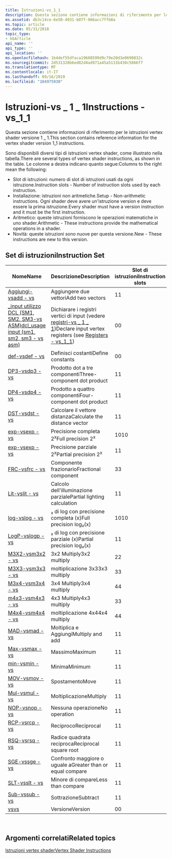 ```yaml
---
title: Istruzioni-vs_1_1
description: Questa sezione contiene informazioni di riferimento per le istruzioni vertex shader versione 1 \_ 1.
ms.assetid: db3c14ce-6e50-4931-b07f-966acc7ffb0a
ms.topic: article
ms.date: 05/31/2018
topic_type:
- kbArticle
api_name: ''
api_type: ''
api_location: ''
ms.openlocfilehash: 1b4def55dfaca19608599d9c79e20d3e0690832c
ms.sourcegitcommit: 2d531328b6ed82d4ad971a45a5131b430c5866f7
ms.translationtype: MT
ms.contentlocale: it-IT
ms.lasthandoff: 09/16/2019
ms.locfileid: "104975930"
---
```

# <a name="instructions---vs_1_1"></a><span data-ttu-id="cdbd1-103">Istruzioni-vs \_ 1 \_ 1</span><span class="sxs-lookup"><span data-stu-id="cdbd1-103">Instructions - vs\_1\_1</span></span>

<span data-ttu-id="cdbd1-104">Questa sezione contiene informazioni di riferimento per le istruzioni vertex shader versione 1 \_ 1.</span><span class="sxs-lookup"><span data-stu-id="cdbd1-104">This section contains reference information for the vertex shader version 1\_1 instructions.</span></span>

<span data-ttu-id="cdbd1-105">Sono disponibili diversi tipi di istruzioni vertex shader, come illustrato nella tabella.</span><span class="sxs-lookup"><span data-stu-id="cdbd1-105">There are several types of vertex shader instructions, as shown in the table.</span></span> <span data-ttu-id="cdbd1-106">Le colonne a destra indicano quanto segue:</span><span class="sxs-lookup"><span data-stu-id="cdbd1-106">Columns to the right mean the following:</span></span>

-   <span data-ttu-id="cdbd1-107">Slot di istruzioni: numero di slot di istruzioni usati da ogni istruzione.</span><span class="sxs-lookup"><span data-stu-id="cdbd1-107">Instruction slots - Number of instruction slots used by each instruction.</span></span>
-   <span data-ttu-id="cdbd1-108">Installazione: istruzioni non aritmetiche.</span><span class="sxs-lookup"><span data-stu-id="cdbd1-108">Setup - Non-arithmetic instructions.</span></span> <span data-ttu-id="cdbd1-109">Ogni shader deve avere un'istruzione version e deve essere la prima istruzione.</span><span class="sxs-lookup"><span data-stu-id="cdbd1-109">Every shader must have a version instruction and it must be the first instruction.</span></span>
-   <span data-ttu-id="cdbd1-110">Aritmetico: queste istruzioni forniscono le operazioni matematiche in uno shader.</span><span class="sxs-lookup"><span data-stu-id="cdbd1-110">Arithmetic - These instructions provide the mathematical operations in a shader.</span></span>
-   <span data-ttu-id="cdbd1-111">Novità: queste istruzioni sono nuove per questa versione.</span><span class="sxs-lookup"><span data-stu-id="cdbd1-111">New - These instructions are new to this version.</span></span>

## <a name="instruction-set"></a><span data-ttu-id="cdbd1-112">Set di istruzioni</span><span class="sxs-lookup"><span data-stu-id="cdbd1-112">Instruction Set</span></span>



| <span data-ttu-id="cdbd1-113">Nome</span><span class="sxs-lookup"><span data-stu-id="cdbd1-113">Name</span></span>                                                                           | <span data-ttu-id="cdbd1-114">Descrizione</span><span class="sxs-lookup"><span data-stu-id="cdbd1-114">Description</span></span>                                                                                                     | <span data-ttu-id="cdbd1-115">Slot di istruzioni</span><span class="sxs-lookup"><span data-stu-id="cdbd1-115">Instruction slots</span></span> | <span data-ttu-id="cdbd1-116">Configurazione</span><span class="sxs-lookup"><span data-stu-id="cdbd1-116">Setup</span></span> | <span data-ttu-id="cdbd1-117">Aritmetico</span><span class="sxs-lookup"><span data-stu-id="cdbd1-117">Arithmetic</span></span> | <span data-ttu-id="cdbd1-118">Nuova</span><span class="sxs-lookup"><span data-stu-id="cdbd1-118">New</span></span> |
|--------------------------------------------------------------------------------|-----------------------------------------------------------------------------------------------------------------|-------------------|-------|------------|-----|
| [<span data-ttu-id="cdbd1-119">Aggiungi-vs</span><span class="sxs-lookup"><span data-stu-id="cdbd1-119">add - vs</span></span>](add---vs.md)                                                       | <span data-ttu-id="cdbd1-120">Aggiungere due vettori</span><span class="sxs-lookup"><span data-stu-id="cdbd1-120">Add two vectors</span></span>                                                                                                 | <span data-ttu-id="cdbd1-121">1</span><span class="sxs-lookup"><span data-stu-id="cdbd1-121">1</span></span>                 |       | <span data-ttu-id="cdbd1-122">x</span><span class="sxs-lookup"><span data-stu-id="cdbd1-122">x</span></span>          | <span data-ttu-id="cdbd1-123">x</span><span class="sxs-lookup"><span data-stu-id="cdbd1-123">x</span></span>   |
| [<span data-ttu-id="cdbd1-124">\_input utilizzo DCL (SM1, SM2, SM3-vs ASM)</span><span class="sxs-lookup"><span data-stu-id="cdbd1-124">dcl\_usage input (sm1, sm2, sm3 - vs asm)</span></span>](dcl-usage-input-register---vs.md) | <span data-ttu-id="cdbd1-125">Dichiarare i registri vertici di input (vedere [registri-vs \_ 1 \_ 1](dx9-graphics-reference-asm-vs-registers-vs-1-1.md))</span><span class="sxs-lookup"><span data-stu-id="cdbd1-125">Declare input vertex registers (see [Registers - vs\_1\_1](dx9-graphics-reference-asm-vs-registers-vs-1-1.md))</span></span> | <span data-ttu-id="cdbd1-126">0</span><span class="sxs-lookup"><span data-stu-id="cdbd1-126">0</span></span>                 | <span data-ttu-id="cdbd1-127">x</span><span class="sxs-lookup"><span data-stu-id="cdbd1-127">x</span></span>     |            | <span data-ttu-id="cdbd1-128">x</span><span class="sxs-lookup"><span data-stu-id="cdbd1-128">x</span></span>   |
| [<span data-ttu-id="cdbd1-129">def-vs</span><span class="sxs-lookup"><span data-stu-id="cdbd1-129">def - vs</span></span>](def---vs.md)                                                       | <span data-ttu-id="cdbd1-130">Definisci costanti</span><span class="sxs-lookup"><span data-stu-id="cdbd1-130">Define constants</span></span>                                                                                                | <span data-ttu-id="cdbd1-131">0</span><span class="sxs-lookup"><span data-stu-id="cdbd1-131">0</span></span>                 | <span data-ttu-id="cdbd1-132">x</span><span class="sxs-lookup"><span data-stu-id="cdbd1-132">x</span></span>     |            | <span data-ttu-id="cdbd1-133">x</span><span class="sxs-lookup"><span data-stu-id="cdbd1-133">x</span></span>   |
| [<span data-ttu-id="cdbd1-134">DP3-vs</span><span class="sxs-lookup"><span data-stu-id="cdbd1-134">dp3 - vs</span></span>](dp3---vs.md)                                                       | <span data-ttu-id="cdbd1-135">Prodotto dot a tre componenti</span><span class="sxs-lookup"><span data-stu-id="cdbd1-135">Three-component dot product</span></span>                                                                                     | <span data-ttu-id="cdbd1-136">1</span><span class="sxs-lookup"><span data-stu-id="cdbd1-136">1</span></span>                 |       | <span data-ttu-id="cdbd1-137">x</span><span class="sxs-lookup"><span data-stu-id="cdbd1-137">x</span></span>          | <span data-ttu-id="cdbd1-138">x</span><span class="sxs-lookup"><span data-stu-id="cdbd1-138">x</span></span>   |
| [<span data-ttu-id="cdbd1-139">DP4-vs</span><span class="sxs-lookup"><span data-stu-id="cdbd1-139">dp4 - vs</span></span>](dp4---vs.md)                                                       | <span data-ttu-id="cdbd1-140">Prodotto a quattro componenti</span><span class="sxs-lookup"><span data-stu-id="cdbd1-140">Four-component dot product</span></span>                                                                                      | <span data-ttu-id="cdbd1-141">1</span><span class="sxs-lookup"><span data-stu-id="cdbd1-141">1</span></span>                 |       | <span data-ttu-id="cdbd1-142">x</span><span class="sxs-lookup"><span data-stu-id="cdbd1-142">x</span></span>          | <span data-ttu-id="cdbd1-143">x</span><span class="sxs-lookup"><span data-stu-id="cdbd1-143">x</span></span>   |
| [<span data-ttu-id="cdbd1-144">DST-vs</span><span class="sxs-lookup"><span data-stu-id="cdbd1-144">dst - vs</span></span>](dst---vs.md)                                                       | <span data-ttu-id="cdbd1-145">Calcolare il vettore distanza</span><span class="sxs-lookup"><span data-stu-id="cdbd1-145">Calculate the distance vector</span></span>                                                                                   | <span data-ttu-id="cdbd1-146">1</span><span class="sxs-lookup"><span data-stu-id="cdbd1-146">1</span></span>                 |       | <span data-ttu-id="cdbd1-147">x</span><span class="sxs-lookup"><span data-stu-id="cdbd1-147">x</span></span>          | <span data-ttu-id="cdbd1-148">x</span><span class="sxs-lookup"><span data-stu-id="cdbd1-148">x</span></span>   |
| [<span data-ttu-id="cdbd1-149">exp-vs</span><span class="sxs-lookup"><span data-stu-id="cdbd1-149">exp - vs</span></span>](exp---vs.md)                                                       | <span data-ttu-id="cdbd1-150">Precisione completa 2<sup>x</sup></span><span class="sxs-lookup"><span data-stu-id="cdbd1-150">Full precision 2<sup>x</sup></span></span>                                                                                    | <span data-ttu-id="cdbd1-151">10</span><span class="sxs-lookup"><span data-stu-id="cdbd1-151">10</span></span>                |       | <span data-ttu-id="cdbd1-152">x</span><span class="sxs-lookup"><span data-stu-id="cdbd1-152">x</span></span>          | <span data-ttu-id="cdbd1-153">x</span><span class="sxs-lookup"><span data-stu-id="cdbd1-153">x</span></span>   |
| [<span data-ttu-id="cdbd1-154">exp-vs</span><span class="sxs-lookup"><span data-stu-id="cdbd1-154">exp - vs</span></span>](exp---vs.md)                                                       | <span data-ttu-id="cdbd1-155">Precisione parziale 2<sup>x</sup></span><span class="sxs-lookup"><span data-stu-id="cdbd1-155">Partial precision 2<sup>x</sup></span></span>                                                                                 | <span data-ttu-id="cdbd1-156">1</span><span class="sxs-lookup"><span data-stu-id="cdbd1-156">1</span></span>                 |       | <span data-ttu-id="cdbd1-157">x</span><span class="sxs-lookup"><span data-stu-id="cdbd1-157">x</span></span>          | <span data-ttu-id="cdbd1-158">x</span><span class="sxs-lookup"><span data-stu-id="cdbd1-158">x</span></span>   |
| [<span data-ttu-id="cdbd1-159">FRC-vs</span><span class="sxs-lookup"><span data-stu-id="cdbd1-159">frc - vs</span></span>](frc---vs.md)                                                       | <span data-ttu-id="cdbd1-160">Componente frazionario</span><span class="sxs-lookup"><span data-stu-id="cdbd1-160">Fractional component</span></span>                                                                                            | <span data-ttu-id="cdbd1-161">3</span><span class="sxs-lookup"><span data-stu-id="cdbd1-161">3</span></span>                 |       | <span data-ttu-id="cdbd1-162">x</span><span class="sxs-lookup"><span data-stu-id="cdbd1-162">x</span></span>          | <span data-ttu-id="cdbd1-163">x</span><span class="sxs-lookup"><span data-stu-id="cdbd1-163">x</span></span>   |
| [<span data-ttu-id="cdbd1-164">Lit-vs</span><span class="sxs-lookup"><span data-stu-id="cdbd1-164">lit - vs</span></span>](lit---vs.md)                                                       | <span data-ttu-id="cdbd1-165">Calcolo dell'illuminazione parziale</span><span class="sxs-lookup"><span data-stu-id="cdbd1-165">Partial lighting calculation</span></span>                                                                                    | <span data-ttu-id="cdbd1-166">1</span><span class="sxs-lookup"><span data-stu-id="cdbd1-166">1</span></span>                 |       | <span data-ttu-id="cdbd1-167">x</span><span class="sxs-lookup"><span data-stu-id="cdbd1-167">x</span></span>          | <span data-ttu-id="cdbd1-168">x</span><span class="sxs-lookup"><span data-stu-id="cdbd1-168">x</span></span>   |
| [<span data-ttu-id="cdbd1-169">log-vs</span><span class="sxs-lookup"><span data-stu-id="cdbd1-169">log - vs</span></span>](log---vs.md)                                                       | <span data-ttu-id="cdbd1-170">₂ di log con precisione completa (x)</span><span class="sxs-lookup"><span data-stu-id="cdbd1-170">Full precision log₂(x)</span></span>                                                                                          | <span data-ttu-id="cdbd1-171">10</span><span class="sxs-lookup"><span data-stu-id="cdbd1-171">10</span></span>                |       | <span data-ttu-id="cdbd1-172">x</span><span class="sxs-lookup"><span data-stu-id="cdbd1-172">x</span></span>          | <span data-ttu-id="cdbd1-173">x</span><span class="sxs-lookup"><span data-stu-id="cdbd1-173">x</span></span>   |
| [<span data-ttu-id="cdbd1-174">LogP-vs</span><span class="sxs-lookup"><span data-stu-id="cdbd1-174">logp - vs</span></span>](logp---vs.md)                                                     | <span data-ttu-id="cdbd1-175">₂ di log con precisione parziale (x)</span><span class="sxs-lookup"><span data-stu-id="cdbd1-175">Partial precision log₂(x)</span></span>                                                                                       | <span data-ttu-id="cdbd1-176">1</span><span class="sxs-lookup"><span data-stu-id="cdbd1-176">1</span></span>                 |       | <span data-ttu-id="cdbd1-177">x</span><span class="sxs-lookup"><span data-stu-id="cdbd1-177">x</span></span>          | <span data-ttu-id="cdbd1-178">x</span><span class="sxs-lookup"><span data-stu-id="cdbd1-178">x</span></span>   |
| [<span data-ttu-id="cdbd1-179">M3X2-vs</span><span class="sxs-lookup"><span data-stu-id="cdbd1-179">m3x2 - vs</span></span>](m3x2---vs.md)                                                     | <span data-ttu-id="cdbd1-180">3x2 Multiply</span><span class="sxs-lookup"><span data-stu-id="cdbd1-180">3x2 multiply</span></span>                                                                                                    | <span data-ttu-id="cdbd1-181">2</span><span class="sxs-lookup"><span data-stu-id="cdbd1-181">2</span></span>                 |       | <span data-ttu-id="cdbd1-182">x</span><span class="sxs-lookup"><span data-stu-id="cdbd1-182">x</span></span>          | <span data-ttu-id="cdbd1-183">x</span><span class="sxs-lookup"><span data-stu-id="cdbd1-183">x</span></span>   |
| [<span data-ttu-id="cdbd1-184">M3X3-vs</span><span class="sxs-lookup"><span data-stu-id="cdbd1-184">m3x3 - vs</span></span>](m3x3---vs.md)                                                     | <span data-ttu-id="cdbd1-185">moltiplicazione 3x3</span><span class="sxs-lookup"><span data-stu-id="cdbd1-185">3x3 multiply</span></span>                                                                                                    | <span data-ttu-id="cdbd1-186">3</span><span class="sxs-lookup"><span data-stu-id="cdbd1-186">3</span></span>                 |       | <span data-ttu-id="cdbd1-187">x</span><span class="sxs-lookup"><span data-stu-id="cdbd1-187">x</span></span>          | <span data-ttu-id="cdbd1-188">x</span><span class="sxs-lookup"><span data-stu-id="cdbd1-188">x</span></span>   |
| [<span data-ttu-id="cdbd1-189">M3x4-vs</span><span class="sxs-lookup"><span data-stu-id="cdbd1-189">m3x4 - vs</span></span>](m3x4---vs.md)                                                     | <span data-ttu-id="cdbd1-190">3x4 Multiply</span><span class="sxs-lookup"><span data-stu-id="cdbd1-190">3x4 multiply</span></span>                                                                                                    | <span data-ttu-id="cdbd1-191">4</span><span class="sxs-lookup"><span data-stu-id="cdbd1-191">4</span></span>                 |       | <span data-ttu-id="cdbd1-192">x</span><span class="sxs-lookup"><span data-stu-id="cdbd1-192">x</span></span>          | <span data-ttu-id="cdbd1-193">x</span><span class="sxs-lookup"><span data-stu-id="cdbd1-193">x</span></span>   |
| [<span data-ttu-id="cdbd1-194">m4x3-vs</span><span class="sxs-lookup"><span data-stu-id="cdbd1-194">m4x3 - vs</span></span>](m4x3---vs.md)                                                     | <span data-ttu-id="cdbd1-195">4x3 Multiply</span><span class="sxs-lookup"><span data-stu-id="cdbd1-195">4x3 multiply</span></span>                                                                                                    | <span data-ttu-id="cdbd1-196">3</span><span class="sxs-lookup"><span data-stu-id="cdbd1-196">3</span></span>                 |       | <span data-ttu-id="cdbd1-197">x</span><span class="sxs-lookup"><span data-stu-id="cdbd1-197">x</span></span>          | <span data-ttu-id="cdbd1-198">x</span><span class="sxs-lookup"><span data-stu-id="cdbd1-198">x</span></span>   |
| [<span data-ttu-id="cdbd1-199">M4x4-vs</span><span class="sxs-lookup"><span data-stu-id="cdbd1-199">m4x4 - vs</span></span>](m4x4---vs.md)                                                     | <span data-ttu-id="cdbd1-200">moltiplicazione 4x4</span><span class="sxs-lookup"><span data-stu-id="cdbd1-200">4x4 multiply</span></span>                                                                                                    | <span data-ttu-id="cdbd1-201">4</span><span class="sxs-lookup"><span data-stu-id="cdbd1-201">4</span></span>                 |       | <span data-ttu-id="cdbd1-202">x</span><span class="sxs-lookup"><span data-stu-id="cdbd1-202">x</span></span>          | <span data-ttu-id="cdbd1-203">x</span><span class="sxs-lookup"><span data-stu-id="cdbd1-203">x</span></span>   |
| [<span data-ttu-id="cdbd1-204">MAD-vs</span><span class="sxs-lookup"><span data-stu-id="cdbd1-204">mad - vs</span></span>](mad---vs.md)                                                       | <span data-ttu-id="cdbd1-205">Moltiplica e Aggiungi</span><span class="sxs-lookup"><span data-stu-id="cdbd1-205">Multiply and add</span></span>                                                                                                | <span data-ttu-id="cdbd1-206">1</span><span class="sxs-lookup"><span data-stu-id="cdbd1-206">1</span></span>                 |       | <span data-ttu-id="cdbd1-207">x</span><span class="sxs-lookup"><span data-stu-id="cdbd1-207">x</span></span>          | <span data-ttu-id="cdbd1-208">x</span><span class="sxs-lookup"><span data-stu-id="cdbd1-208">x</span></span>   |
| [<span data-ttu-id="cdbd1-209">Max-vs</span><span class="sxs-lookup"><span data-stu-id="cdbd1-209">max - vs</span></span>](max---vs.md)                                                       | <span data-ttu-id="cdbd1-210">Massimo</span><span class="sxs-lookup"><span data-stu-id="cdbd1-210">Maximum</span></span>                                                                                                         | <span data-ttu-id="cdbd1-211">1</span><span class="sxs-lookup"><span data-stu-id="cdbd1-211">1</span></span>                 |       | <span data-ttu-id="cdbd1-212">x</span><span class="sxs-lookup"><span data-stu-id="cdbd1-212">x</span></span>          | <span data-ttu-id="cdbd1-213">x</span><span class="sxs-lookup"><span data-stu-id="cdbd1-213">x</span></span>   |
| [<span data-ttu-id="cdbd1-214">min-vs</span><span class="sxs-lookup"><span data-stu-id="cdbd1-214">min - vs</span></span>](min---vs.md)                                                       | <span data-ttu-id="cdbd1-215">Minima</span><span class="sxs-lookup"><span data-stu-id="cdbd1-215">Minimum</span></span>                                                                                                         | <span data-ttu-id="cdbd1-216">1</span><span class="sxs-lookup"><span data-stu-id="cdbd1-216">1</span></span>                 |       | <span data-ttu-id="cdbd1-217">x</span><span class="sxs-lookup"><span data-stu-id="cdbd1-217">x</span></span>          | <span data-ttu-id="cdbd1-218">x</span><span class="sxs-lookup"><span data-stu-id="cdbd1-218">x</span></span>   |
| [<span data-ttu-id="cdbd1-219">MOV-vs</span><span class="sxs-lookup"><span data-stu-id="cdbd1-219">mov - vs</span></span>](mov---vs.md)                                                       | <span data-ttu-id="cdbd1-220">Spostamento</span><span class="sxs-lookup"><span data-stu-id="cdbd1-220">Move</span></span>                                                                                                            | <span data-ttu-id="cdbd1-221">1</span><span class="sxs-lookup"><span data-stu-id="cdbd1-221">1</span></span>                 |       | <span data-ttu-id="cdbd1-222">x</span><span class="sxs-lookup"><span data-stu-id="cdbd1-222">x</span></span>          | <span data-ttu-id="cdbd1-223">x</span><span class="sxs-lookup"><span data-stu-id="cdbd1-223">x</span></span>   |
| [<span data-ttu-id="cdbd1-224">Mul-vs</span><span class="sxs-lookup"><span data-stu-id="cdbd1-224">mul - vs</span></span>](mul---vs.md)                                                       | <span data-ttu-id="cdbd1-225">Moltiplicazione</span><span class="sxs-lookup"><span data-stu-id="cdbd1-225">Multiply</span></span>                                                                                                        | <span data-ttu-id="cdbd1-226">1</span><span class="sxs-lookup"><span data-stu-id="cdbd1-226">1</span></span>                 |       | <span data-ttu-id="cdbd1-227">x</span><span class="sxs-lookup"><span data-stu-id="cdbd1-227">x</span></span>          | <span data-ttu-id="cdbd1-228">x</span><span class="sxs-lookup"><span data-stu-id="cdbd1-228">x</span></span>   |
| [<span data-ttu-id="cdbd1-229">NOP-vs</span><span class="sxs-lookup"><span data-stu-id="cdbd1-229">nop - vs</span></span>](nop---vs.md)                                                       | <span data-ttu-id="cdbd1-230">Nessuna operazione</span><span class="sxs-lookup"><span data-stu-id="cdbd1-230">No operation</span></span>                                                                                                    | <span data-ttu-id="cdbd1-231">1</span><span class="sxs-lookup"><span data-stu-id="cdbd1-231">1</span></span>                 |       | <span data-ttu-id="cdbd1-232">x</span><span class="sxs-lookup"><span data-stu-id="cdbd1-232">x</span></span>          | <span data-ttu-id="cdbd1-233">x</span><span class="sxs-lookup"><span data-stu-id="cdbd1-233">x</span></span>   |
| [<span data-ttu-id="cdbd1-234">RCP-vs</span><span class="sxs-lookup"><span data-stu-id="cdbd1-234">rcp - vs</span></span>](rcp---vs.md)                                                       | <span data-ttu-id="cdbd1-235">Reciproco</span><span class="sxs-lookup"><span data-stu-id="cdbd1-235">Reciprocal</span></span>                                                                                                      | <span data-ttu-id="cdbd1-236">1</span><span class="sxs-lookup"><span data-stu-id="cdbd1-236">1</span></span>                 |       | <span data-ttu-id="cdbd1-237">x</span><span class="sxs-lookup"><span data-stu-id="cdbd1-237">x</span></span>          | <span data-ttu-id="cdbd1-238">x</span><span class="sxs-lookup"><span data-stu-id="cdbd1-238">x</span></span>   |
| [<span data-ttu-id="cdbd1-239">RSQ-vs</span><span class="sxs-lookup"><span data-stu-id="cdbd1-239">rsq - vs</span></span>](rsq---vs.md)                                                       | <span data-ttu-id="cdbd1-240">Radice quadrata reciproca</span><span class="sxs-lookup"><span data-stu-id="cdbd1-240">Reciprocal square root</span></span>                                                                                          | <span data-ttu-id="cdbd1-241">1</span><span class="sxs-lookup"><span data-stu-id="cdbd1-241">1</span></span>                 |       | <span data-ttu-id="cdbd1-242">x</span><span class="sxs-lookup"><span data-stu-id="cdbd1-242">x</span></span>          | <span data-ttu-id="cdbd1-243">x</span><span class="sxs-lookup"><span data-stu-id="cdbd1-243">x</span></span>   |
| [<span data-ttu-id="cdbd1-244">SGE-vs</span><span class="sxs-lookup"><span data-stu-id="cdbd1-244">sge - vs</span></span>](sge---vs.md)                                                       | <span data-ttu-id="cdbd1-245">Confronto maggiore o uguale a</span><span class="sxs-lookup"><span data-stu-id="cdbd1-245">Greater than or equal compare</span></span>                                                                                   | <span data-ttu-id="cdbd1-246">1</span><span class="sxs-lookup"><span data-stu-id="cdbd1-246">1</span></span>                 |       | <span data-ttu-id="cdbd1-247">x</span><span class="sxs-lookup"><span data-stu-id="cdbd1-247">x</span></span>          | <span data-ttu-id="cdbd1-248">x</span><span class="sxs-lookup"><span data-stu-id="cdbd1-248">x</span></span>   |
| [<span data-ttu-id="cdbd1-249">SLT-vs</span><span class="sxs-lookup"><span data-stu-id="cdbd1-249">slt - vs</span></span>](slt---vs.md)                                                       | <span data-ttu-id="cdbd1-250">Minore di compare</span><span class="sxs-lookup"><span data-stu-id="cdbd1-250">Less than compare</span></span>                                                                                               | <span data-ttu-id="cdbd1-251">1</span><span class="sxs-lookup"><span data-stu-id="cdbd1-251">1</span></span>                 |       | <span data-ttu-id="cdbd1-252">x</span><span class="sxs-lookup"><span data-stu-id="cdbd1-252">x</span></span>          | <span data-ttu-id="cdbd1-253">x</span><span class="sxs-lookup"><span data-stu-id="cdbd1-253">x</span></span>   |
| [<span data-ttu-id="cdbd1-254">Sub-vs</span><span class="sxs-lookup"><span data-stu-id="cdbd1-254">sub - vs</span></span>](sub---vs.md)                                                       | <span data-ttu-id="cdbd1-255">Sottrazione</span><span class="sxs-lookup"><span data-stu-id="cdbd1-255">Subtract</span></span>                                                                                                        | <span data-ttu-id="cdbd1-256">1</span><span class="sxs-lookup"><span data-stu-id="cdbd1-256">1</span></span>                 |       | <span data-ttu-id="cdbd1-257">x</span><span class="sxs-lookup"><span data-stu-id="cdbd1-257">x</span></span>          | <span data-ttu-id="cdbd1-258">x</span><span class="sxs-lookup"><span data-stu-id="cdbd1-258">x</span></span>   |
| [<span data-ttu-id="cdbd1-259">vs</span><span class="sxs-lookup"><span data-stu-id="cdbd1-259">vs</span></span>](vs---vs.md)                                                              | <span data-ttu-id="cdbd1-260">Versione</span><span class="sxs-lookup"><span data-stu-id="cdbd1-260">Version</span></span>                                                                                                         | <span data-ttu-id="cdbd1-261">0</span><span class="sxs-lookup"><span data-stu-id="cdbd1-261">0</span></span>                 | <span data-ttu-id="cdbd1-262">x</span><span class="sxs-lookup"><span data-stu-id="cdbd1-262">x</span></span>     |            | <span data-ttu-id="cdbd1-263">x</span><span class="sxs-lookup"><span data-stu-id="cdbd1-263">x</span></span>   |



 

## <a name="related-topics"></a><span data-ttu-id="cdbd1-264">Argomenti correlati</span><span class="sxs-lookup"><span data-stu-id="cdbd1-264">Related topics</span></span>

<dl> <dt>

[<span data-ttu-id="cdbd1-265">Istruzioni vertex shader</span><span class="sxs-lookup"><span data-stu-id="cdbd1-265">Vertex Shader Instructions</span></span>](dx9-graphics-reference-asm-vs-instructions.md)
</dt> </dl>

 

 




